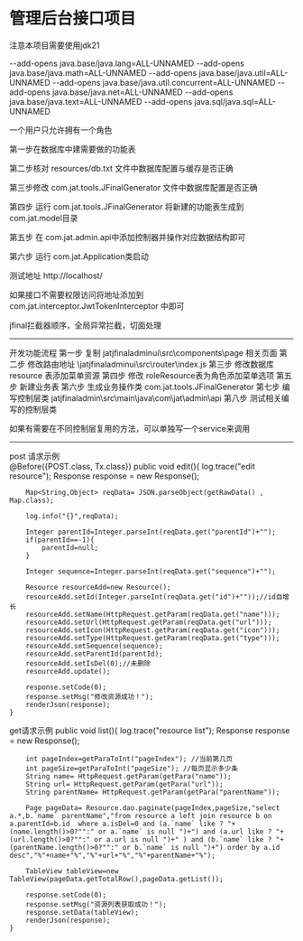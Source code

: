 

# 管理后台接口项目  

注意本项目需要使用jdk21  

--add-opens java.base/java.lang=ALL-UNNAMED --add-opens java.base/java.math=ALL-UNNAMED --add-opens java.base/java.util=ALL-UNNAMED --add-opens java.base/java.util.concurrent=ALL-UNNAMED --add-opens java.base/java.net=ALL-UNNAMED --add-opens java.base/java.text=ALL-UNNAMED --add-opens java.sql/java.sql=ALL-UNNAMED

一个用户只允许拥有一个角色  

第一步在数据库中建需要做的功能表

第二步核对 resources/db.txt 文件中数据库配置与缓存是否正确

第三步修改 com.jat.tools.JFinalGenerator 文件中数据库配置是否正确

第四步 运行 com.jat.tools.JFinalGenerator 将新建的功能表生成到com.jat.model目录

第五步 在 com.jat.admin.api中添加控制器并操作对应数据结构即可

第六步 运行 com.jat.Application类启动

测试地址
http://localhost/

如果接口不需要权限访问将地址添加到 com.jat.interceptor.JwtTokenInterceptor 中即可

jfinal拦截器顺序，全局异常拦截，切面处理

--------------------------------------------------------------------------------

开发功能流程
第一步 复制 jatjfinaladminui\src\components\page 相关页面
第二步 修改路由地址 \jatjfinaladminui\src\router\index.js
第三步 修改数据库 resource 表添加菜单资源
第四步 修改 roleResource表为角色添加菜单选项
第五步 新建业务表
第六步 生成业务操作类 com.jat.tools.JFinalGenerator
第七步 编写控制层类 jatjfinaladmin\src\main\java\com\jat\admin\api
第八步 测试相关编写的控制层类

如果有需要在不同控制层复用的方法，可以单独写一个service来调用

--------------------------------------------------------------------------------
post 请求示例  
    @Before({POST.class, Tx.class})
    public void edit(){
        log.trace("edit resource");
        Response response = new Response();

        Map<String,Object> reqData= JSON.parseObject(getRawData() , Map.class);

        log.info("{}",reqData);

        Integer parentId=Integer.parseInt(reqData.get("parentId")+"");
        if(parentId==-1){
            parentId=null;
        }

        Integer sequence=Integer.parseInt(reqData.get("sequence")+"");

        Resource resourceAdd=new Resource();
        resourceAdd.setId(Integer.parseInt(reqData.get("id")+""));//id自增长
        resourceAdd.setName(HttpRequest.getParam(reqData.get("name")));
        resourceAdd.setUrl(HttpRequest.getParam(reqData.get("url")));
        resourceAdd.setIcon(HttpRequest.getParam(reqData.get("icon")));
        resourceAdd.setType(HttpRequest.getParam(reqData.get("type")));
        resourceAdd.setSequence(sequence);
        resourceAdd.setParentId(parentId);
        resourceAdd.setIsDel(0);//未删除
        resourceAdd.update();

        response.setCode(0);
        response.setMsg("修改资源成功！");
        renderJson(response);
    }


get请求示例
public void list(){
log.trace("resource list");
Response response = new Response();

        int pageIndex=getParaToInt("pageIndex"); //当前第几页
        int pageSize=getParaToInt("pageSize"); //每页显示多少条
        String name= HttpRequest.getParam(getPara("name"));
        String url= HttpRequest.getParam(getPara("url"));
        String parentName= HttpRequest.getParam(getPara("parentName"));

        Page pageData= Resource.dao.paginate(pageIndex,pageSize,"select a.*,b.`name` parentName","from resource a left join resource b on a.parentId=b.id  where a.isDel=0 and (a.`name` like ? "+(name.length()>0?"":" or a.`name` is null ")+") and (a.url like ? "+(url.length()>0?"":" or a.url is null ")+" ) and (b.`name` like ? "+(parentName.length()>0?"":" or b.`name` is null ")+") order by a.id desc","%"+name+"%","%"+url+"%","%"+parentName+"%");

        TableView tableView=new TableView(pageData.getTotalRow(),pageData.getList());

        response.setCode(0);
        response.setMsg("资源列表获取成功！");
        response.setData(tableView);
        renderJson(response);
    }